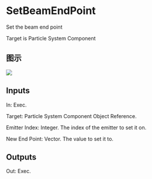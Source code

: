 # SetBeamEndPoint

Set the beam end point

Target is Particle System Component

## 图示

![]($-20221218-18544573.png)

## Inputs

In: Exec.

Target: Particle System Component Object Reference.

Emitter Index: Integer. The index of the emitter to set it on.

New End Point: Vector. The value to set it to.  

## Outputs

Out: Exec.

